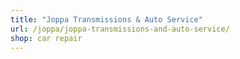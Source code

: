 ```yaml
---
title: "Joppa Transmissions & Auto Service"
url: /joppa/joppa-transmissions-and-auto-service/
shop: car repair
---
```


